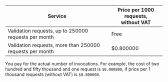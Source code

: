 | Service | Price per 1000 requests, <br>without VAT |
| ----- | ----- |
| Validation requests, up to 250000 requests per month | Free |
| Validation requests, more than 250000 requests per month | $0.800000 |

You pay for the actual number of invocations. For example, the cost of two hundred and fifty thousand and one request is `$0.000800`, if price per 1 thousand requests (without VAT) is `$0.800000`.